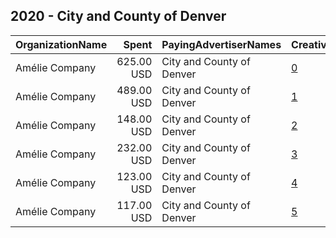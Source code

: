 ## 2020 - City and County of Denver 
|OrganizationName|Spent|PayingAdvertiserNames|CreativeUrls|Impressions|Genders|AgeBrackets|CountryCodes|BillingAddresses|CandidateBallotInformation|
|:---|---:|:---|:---|---:|:---|:---|:---|:---|:---|
|Amélie Company|625.00 USD|City and County of Denver|[0](https://www.snap.com/political-ads/asset/ed21677c1fa3438af351e2c4beed63dec097780900747dcb96d201a0387a8164?mediaType=mp4)|315,377||18-|united states|"201 W Colfax Ave,Denver,80202,US"||
|Amélie Company|489.00 USD|City and County of Denver|[1](https://www.snap.com/political-ads/asset/40cbd80b2e9402710d92c297152cf9cbe9ce43ae13293866fc609868ef10bbe1?mediaType=mp4)|200,731||18-|united states|"201 W Colfax Ave,Denver,80202,US"||
|Amélie Company|148.00 USD|City and County of Denver|[2](https://www.snap.com/political-ads/asset/ce24bcb0185efdf2ea0558cc3716dafe66d4008eec2669a2891500773c6e59f4?mediaType=mp4)|110,264||20-|united states|"201 W Colfax Ave,Denver,80202,US"||
|Amélie Company|232.00 USD|City and County of Denver|[3](https://www.snap.com/political-ads/asset/b2e62b1cda45724c75d58409b1d296efdc35b200ce13534bd9e923255393ea8e?mediaType=mp4)|93,567||20-|united states|"201 W Colfax Ave,Denver,80202,US"||
|Amélie Company|123.00 USD|City and County of Denver|[4](https://www.snap.com/political-ads/asset/c62d78c14d10ace175fa03b16ab593be952ff60afaad7212541da70edbe08343?mediaType=mp4)|72,322||20-|united states|"201 W Colfax Ave,Denver,80202,US"||
|Amélie Company|117.00 USD|City and County of Denver|[5](https://www.snap.com/political-ads/asset/5cecd9ff7b969c7a9461f31fbbbb18499c12bb1cec9030fcd3585a55b19656c8?mediaType=mp4)|53,161||20-|united states|"201 W Colfax Ave,Denver,80202,US"||
